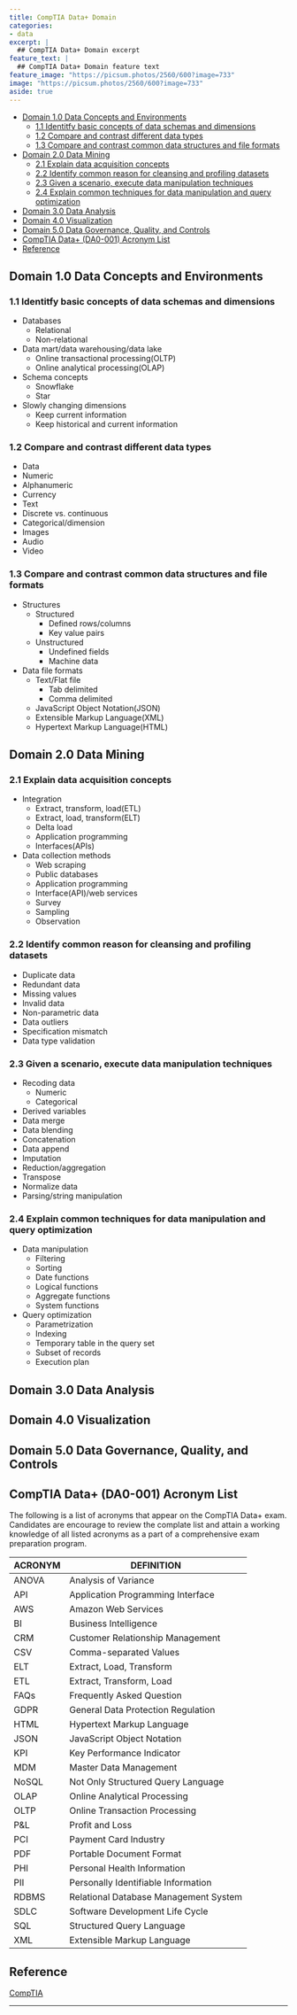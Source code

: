 ```yaml
---
title: CompTIA Data+ Domain
categories:
- data
excerpt: |
  ## CompTIA Data+ Domain excerpt
feature_text: |  
  ## CompTIA Data+ Domain feature text
feature_image: "https://picsum.photos/2560/600?image=733"
image: "https://picsum.photos/2560/600?image=733"
aside: true
---
```


- [Domain 1.0 Data Concepts and Environments](#domain-10-data-concepts-and-environments)
  - [1.1 Identitfy basic concepts of data schemas and dimensions](#11-identitfy-basic-concepts-of-data-schemas-and-dimensions)
  - [1.2 Compare and contrast different data types](#12-compare-and-contrast-different-data-types)
  - [1.3 Compare and contrast common data structures and file formats](#13-compare-and-contrast-common-data-structures-and-file-formats)
- [Domain 2.0 Data Mining](#domain-20-data-mining)
  - [2.1 Explain data acquisition concepts](#21-explain-data-acquisition-concepts)
  - [2.2 Identify common reason for cleansing and profiling datasets](#22-identify-common-reason-for-cleansing-and-profiling-datasets)
  - [2.3 Given a scenario, execute data manipulation techniques](#23-given-a-scenario-execute-data-manipulation-techniques)
  - [2.4 Explain common techniques for data manipulation and query optimization](#24-explain-common-techniques-for-data-manipulation-and-query-optimization)
- [Domain 3.0 Data Analysis](#domain-30-data-analysis)
- [Domain 4.0 Visualization](#domain-40-visualization)
- [Domain 5.0 Data Governance, Quality, and Controls](#domain-50-data-governance-quality-and-controls)
- [CompTIA Data+ (DA0-001) Acronym List](#comptia-data-da0-001-acronym-list)
- [Reference](#reference)

## Domain 1.0 Data Concepts and Environments

### 1.1 Identitfy basic concepts of data schemas and dimensions

- Databases
  - Relational
  - Non-relational
- Data mart/data warehousing/data lake
  - Online transactional processing(OLTP)
  - Online analytical processing(OLAP)
- Schema concepts
  - Snowflake
  - Star
- Slowly changing dimensions
  - Keep current information
  - Keep historical and current information

### 1.2 Compare and contrast different data types

- Data
- Numeric
- Alphanumeric
- Currency
- Text
- Discrete vs. continuous
- Categorical/dimension
- Images
- Audio
- Video

### 1.3 Compare and contrast common data structures and file formats

- Structures
  - Structured
    - Defined rows/columns
    - Key value pairs
  - Unstructured
    - Undefined fields
    - Machine data
- Data file formats
  - Text/Flat file
    - Tab delimited
    - Comma delimited
  - JavaScript Object Notation(JSON)
  - Extensible Markup Language(XML)
  - Hypertext Markup Language(HTML)

## Domain 2.0 Data Mining

### 2.1 Explain data acquisition concepts

- Integration
  - Extract, transform, load(ETL)
  - Extract, load, transform(ELT)
  - Delta load
  - Application programming
  - Interfaces(APIs)
- Data collection methods
  - Web scraping
  - Public databases
  - Application programming
  - Interface(API)/web services
  - Survey
  - Sampling
  - Observation

### 2.2 Identify common reason for cleansing and profiling datasets

- Duplicate data
- Redundant data
- Missing values
- Invalid data
- Non-parametric data
- Data outliers
- Specification mismatch
- Data type validation

### 2.3 Given a scenario, execute data manipulation techniques

- Recoding data
  - Numeric
  - Categorical
- Derived variables
- Data merge
- Data blending
- Concatenation
- Data append
- Imputation
- Reduction/aggregation
- Transpose
- Normalize data
- Parsing/string manipulation

### 2.4 Explain common techniques for data manipulation and query optimization

- Data manipulation
  - Filtering
  - Sorting
  - Date functions
  - Logical functions
  - Aggregate functions
  - System functions
- Query optimization
  - Parametrization
  - Indexing
  - Temporary table in the query set
  - Subset of records
  - Execution plan

## Domain 3.0 Data Analysis

## Domain 4.0 Visualization

## Domain 5.0 Data Governance, Quality, and Controls

## CompTIA Data+ (DA0-001) Acronym List

The following is a list of acronyms that appear on the CompTIA Data+ exam. Candidates are encourage to review the complate list and attain a working knowledge of all listed acronyms as a part of a comprehensive exam preparation program.

|ACRONYM|DEFINITION|
|---|---|
|ANOVA|Analysis of Variance|
|API|Application Programming Interface|
|AWS|Amazon Web Services|
|BI|Business Intelligence|
|CRM|Customer Relationship Management|
|CSV|Comma-separated Values|
|ELT|Extract, Load, Transform|
|ETL|Extract, Transform, Load|
|FAQs|Frequently Asked Question|
|GDPR|General Data Protection Regulation|
|HTML|Hypertext Markup Language|
|JSON|JavaScript Object Notation|
|KPI|Key Performance Indicator|
|MDM|Master Data Management|
|NoSQL| Not Only Structured Query Language|
|OLAP|Online Analytical Processing|
|OLTP|Online Transaction Processing|
|P&L|Profit and Loss|
|PCI|Payment Card Industry|
|PDF|Portable Document Format|
|PHI|Personal Health Information|
|PII|Personally Identifiable Information|
|RDBMS|Relational Database Management System|
|SDLC|Software Development Life Cycle|
|SQL|Structured Query Language|
|XML|Extensible Markup Language|

## Reference

[CompTIA](https://comptia.org)

---
